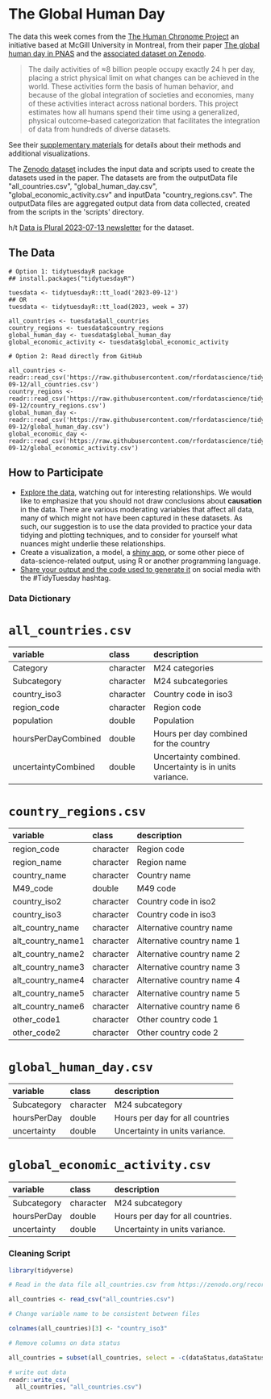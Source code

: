 # The Global Human Day

The data this week comes from the [The Human Chronome Project](https://www.humanchronome.org/) an initiative based at McGill University in Montreal, from their paper [The global human day in PNAS](https://www.pnas.org/doi/10.1073/pnas.2219564120#sec-2) and the [associated dataset on Zenodo](https://zenodo.org/record/8040631).

> The daily activities of ≈8 billion people occupy exactly 24 h per day, placing a strict physical limit on what changes can be achieved in the world. These activities form the basis of human behavior, and because of the global integration of societies and economies, many of these activities interact across national borders. This project estimates how all humans spend their time using a generalized, physical outcome–based categorization that facilitates the integration of data from hundreds of diverse datasets. 

See their [supplementary materials](https://www.pnas.org/doi/10.1073/pnas.2219564120#supplementary-materials) for details about their methods and additional visualizations. 

The [Zenodo dataset](https://zenodo.org/record/8040631) includes the input data and scripts used to create the datasets used in the paper. The datasets are from the outputData file "all_countries.csv", "global_human_day.csv", "global_economic_activity.csv" and inputData "country_regions.csv". The outputData files are aggregated output data from data collected, created from the scripts in the 'scripts' directory.

h/t [Data is Plural 2023-07-13 newsletter](https://www.data-is-plural.com/archive/2023-07-12-edition/) for the dataset.

## The Data

```{r}
# Option 1: tidytuesdayR package 
## install.packages("tidytuesdayR")

tuesdata <- tidytuesdayR::tt_load('2023-09-12')
## OR
tuesdata <- tidytuesdayR::tt_load(2023, week = 37)

all_countries <- tuesdata$all_countries
country_regions <- tuesdata$country_regions
global_human_day <- tuesdata$global_human_day
global_economic_activity <- tuesdata$global_economic_activity

# Option 2: Read directly from GitHub

all_countries <- readr::read_csv('https://raw.githubusercontent.com/rfordatascience/tidytuesday/master/data/2023/2023-09-12/all_countries.csv')
country_regions <- readr::read_csv('https://raw.githubusercontent.com/rfordatascience/tidytuesday/master/data/2023/2023-09-12/country_regions.csv')
global_human_day <- readr::read_csv('https://raw.githubusercontent.com/rfordatascience/tidytuesday/master/data/2023/2023-09-12/global_human_day.csv')
global_economic_day <- readr::read_csv('https://raw.githubusercontent.com/rfordatascience/tidytuesday/master/data/2023/2023-09-12/global_economic_activity.csv')
```

## How to Participate

- [Explore the data](https://r4ds.hadley.nz/), watching out for interesting relationships. We would like to emphasize that you should not draw conclusions about **causation** in the data. There are various moderating variables that affect all data, many of which might not have been captured in these datasets. As such, our suggestion is to use the data provided to practice your data tidying and plotting techniques, and to consider for yourself what nuances might underlie these relationships.
- Create a visualization, a model, a [shiny app](https://shiny.posit.co/), or some other piece of data-science-related output, using R or another programming language.
- [Share your output and the code used to generate it](../../../sharing.md) on social media with the #TidyTuesday hashtag.


### Data Dictionary

# `all_countries.csv`

|variable            |class     |description         |
|:-------------------|:---------|:-------------------|
|Category            |character |M24 categories            |
|Subcategory         |character |M24 subcategories         |
|country_iso3        |character |Country code in iso3        |
|region_code         |character |Region code        |
|population          |double    |Population         |
|hoursPerDayCombined |double    |Hours per day combined for the country |
|uncertaintyCombined |double    |Uncertainty combined. Uncertainty is in units variance. |

# `country_regions.csv`

|variable          |class     |description       |
|:-----------------|:---------|:-----------------|
|region_code       |character |Region code       |
|region_name       |character |Region name       |
|country_name      |character |Country name      |
|M49_code          |double    |M49 code      |
|country_iso2      |character |Country code in iso2      |
|country_iso3      |character |Country code in iso3      |
|alt_country_name  |character |Alternative country name  |
|alt_country_name1 |character |Alternative country name 1 |
|alt_country_name2 |character |Alternative country name 2 |
|alt_country_name3 |character |Alternative country name 3 |
|alt_country_name4 |character |Alternative country name 4 |
|alt_country_name5 |character |Alternative country name 5 |
|alt_country_name6 |character |Alternative country name 6 |
|other_code1       |character |Other country code 1       |
|other_code2       |character |Other country code 2       |

# `global_human_day.csv`

|variable    |class     |description |
|:-----------|:---------|:-----------|
|Subcategory |character |M24 subcategory |
|hoursPerDay |double    |Hours per day for all countries |
|uncertainty |double    |Uncertainty in units variance. |

# `global_economic_activity.csv`

|variable    |class     |description |
|:-----------|:---------|:-----------|
|Subcategory |character |M24 subcategory |
|hoursPerDay |double    |Hours per day for all countries. |
|uncertainty |double    |Uncertainty in units variance. |

### Cleaning Script

``` r
library(tidyverse)

# Read in the data file all_countries.csv from https://zenodo.org/record/8040631

all_countries <- read_csv("all_countries.csv")

# Change variable name to be consistent between files

colnames(all_countries)[3] <- "country_iso3"

# Remove columns on data status

all_countries = subset(all_countries, select = -c(dataStatus,dataStatusEconomic))

# write out data
readr::write_csv(
  all_countries, "all_countries.csv")

```
